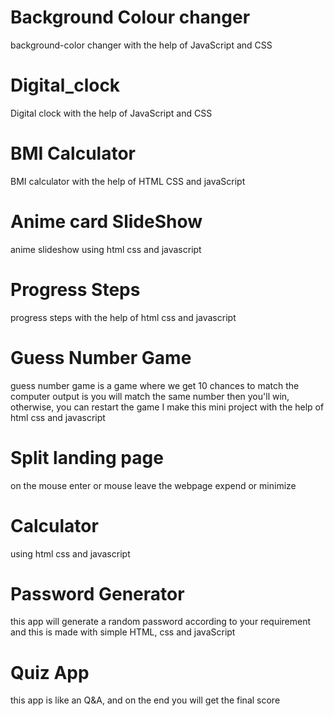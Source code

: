# Background Colour changer
background-color changer with the help of JavaScript and CSS
# Digital_clock
Digital clock with the help of JavaScript and CSS
# BMI Calculator
BMI calculator with the help of HTML CSS and javaScript
# Anime card SlideShow
anime slideshow using html css and javascript
# Progress Steps
progress steps with the help of html css and javascript
# Guess Number Game
guess number game is a game where we get 10 chances to match the computer output is you will match the same number then you'll win, otherwise, you can restart the game I make this mini project with the help of html css and javascript
# Split landing page
on the mouse enter or mouse leave the webpage expend or minimize
# Calculator
using html css and javascript
# Password Generator
this app will generate a random password according to your requirement and this is made with simple HTML, css and javaScript
# Quiz App
this app is like an Q&A, and on the end you will get the final score
